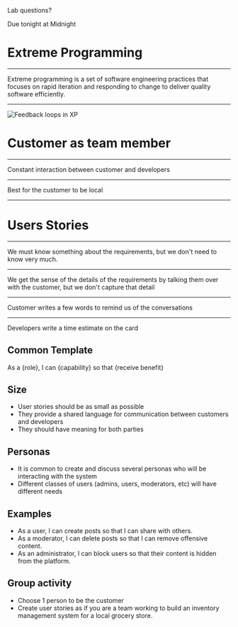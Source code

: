 Lab questions?

Due tonight at Midnight

Extreme Programming
===================

---

Extreme programming is a set of software engineering practices that focuses on rapid iteration and responding to change to deliver quality software efficiently.

---

![Feedback loops in XP](https://upload.wikimedia.org/wikipedia/commons/thumb/8/84/Extreme_Programming.svg/523px-Extreme_Programming.svg.png)

Customer as team member
=======================

---

Constant interaction between customer and developers

---

Best for the customer to be local

---

Users Stories
=============

---

We must know something about the requirements, but we don't need to know very much.

---

We get the sense of the details of the requirements by talking them over with the customer, but we don't capture that detail

---

Customer writes a few words to remind us of the conversations

---

Developers write a time estimate on the card

Common Template
---------------

As a {role}, I can {capability} so that {receive benefit}

Size
----

- User stories should be as small as possible
- They provide a shared language for communication between customers and developers
- They should have meaning for both parties

Personas
--------

- It is common to create and discuss several personas who will be interacting with the system
- Different classes of users (admins, users, moderators, etc) will have different needs

Examples
--------

- As a user, I can create posts so that I can share with others.
- As a moderator, I can delete posts so that I can remove offensive content.
- As an administrator, I can block users so that their content is hidden from the platform.

Group activity
--------------

- Choose 1 person to be the customer
- Create user stories as if you are a team working to build an inventory management system for a local grocery store.

